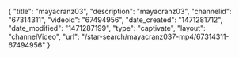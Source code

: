 {
    "title": "mayacranz03",
    "description": "mayacranz03",
    "channelid": "67314311",
    "videoid": "67494956",
    "date_created": "1471281712",
    "date_modified": "1471287199",
    "type": "captivate",
    "layout": "channelVideo",
    "url": "\/star-search\/mayacranz037-mp4\/67314311-67494956"
}